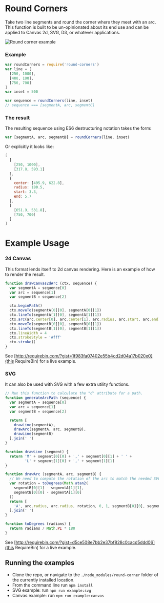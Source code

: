 # Round Corners

Take two line segments and round the corner where they meet with an arc. This function is built to be un-opinionated about its end use and can be applied to Canvas 2d, SVG, D3, or whatever applications.

![Round corner example](http://gregtatum.com/tmp/round-corner.png)

### Example

```js
var roundCorners = require('round-corners')
var line = [
  [250, 1000],
  [400, 100],
  [750, 700]
]
var inset = 500

var sequence = roundCorners(line, inset)
// sequence === [segmentA, arc, segmentC]
```

### The result

The resulting sequence using ES6 destructuring notation takes the form:

```js
var [segmentA, arc, segmentB] = roundCorners(line, inset)
```

Or explicitly it looks like:

```js
[
  [
    [250, 1000],
    [317.8, 593.1]
  ],
  {
    center: [495.9, 622.8],
    radius: 180.5,
    start: 3.3,
    end: 5.7
  },
  [
    [651.9, 531.8],
    [750, 700]
  ]
]
```

# Example Usage

### 2d Canvas

This format lends itself to 2d canvas rendering. Here is an example of how to render the result.

```js
function drawCanvas2dArc (ctx, sequence) {
  var segmentA = sequence[0]
  var arc = sequence[1]
  var segmentB = sequence[2]

  ctx.beginPath()
  ctx.moveTo(segmentA[0][0], segmentA[0][1])
  ctx.lineTo(segmentA[1][0], segmentA[1][1])
  ctx.arc(arc.center[0], arc.center[1], arc.radius, arc.start, arc.end)
  ctx.moveTo(segmentB[0][0], segmentB[0][1])
  ctx.lineTo(segmentB[1][0], segmentB[1][1])
  ctx.lineWidth = 4
  ctx.strokeStyle = '#fff'
  ctx.stroke()
}
```

See [http://requirebin.com/?gist=1f983fa07402e55b4cd2d04a17b020e0](this RequireBin) for a live example.

### SVG

It can also be used with SVG with a few extra utility functions.

```js
// Run this function to calculate the "d" attribute for a path.
function generateArcPath (sequence) {
  var segmentA = sequence[0]
  var arc = sequence[1]
  var segmentB = sequence[2]

  return [
    drawLine(segmentA),
    drawArc(segmentA, arc, segmentB),
    drawLine(segmentB)
  ].join(' ')
}

function drawLine (segment) {
  return 'M' + segment[0][0] + ',' + segment[0][1] + ' ' +
         'L' + segment[1][0] + ',' + segment[1][1]
}

function drawArc (segmentA, arc, segmentB) {
  // We need to compute the rotation of the arc to match the needed SVG format.
  var rotation = toDegrees(Math.atan2(
    segmentB[0][1] - segmentA[1][1],
    segmentB[0][0] - segmentA[1][0]
  ))
  return [
    'A', arc.radius, arc.radius, rotation, 0, 1, segmentB[0][0], segmentB[0][1]
  ].join(' ')
}

function toDegrees (radians) {
  return radians / Math.PI * 180
}
```

See [http://requirebin.com/?gist=d5ce508e7bb2e37bf828c0cacd5ddd06](this RequireBin) for a live example.

## Running the examples

* Clone the repo, or navigate to the `./node_modules/round-corner` folder of the currently installed location.
* From the command line run `npm install`
* SVG example: run `npm run example:svg`
* Canvas example: run `npm run example:canvas`
